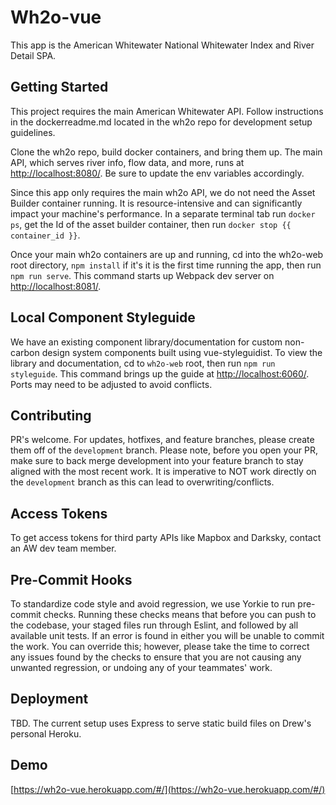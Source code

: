 # Wh2o-vue

This app is the American Whitewater National Whitewater Index and River Detail SPA.

## Getting Started

This project requires the main American Whitewater API. Follow instructions in the dockerreadme.md located in the wh2o repo for development setup guidelines.

Clone the wh2o repo, build docker containers, and bring them up. The main API, which serves river info, flow data, and more, runs at [http://localhost:8080/](http://localhost:8080/). Be sure to update the env variables accordingly.

Since this app only requires the main wh2o API, we do not need the Asset Builder container running. It is resource-intensive and can significantly impact your machine's performance. In a separate terminal tab run `docker ps`, get the Id of the asset builder container, then run `docker stop {{ container_id }}`.

Once your main wh2o containers are up and running, cd into the wh2o-web root directory, `npm install` if it's it is the first time running the app, then run `npm run serve`. This command starts up Webpack dev server on [http://localhost:8081/](http://localhost:8081/).

## Local Component Styleguide

We have an existing component library/documentation for custom non-carbon design system components built using vue-styleguidist. To view the library and documentation, cd to `wh2o-web` root, then run `npm run styleguide`. This command brings up the guide at [http://localhost:6060/](http://localhost:6060/). Ports may need to be adjusted to avoid conflicts.

## Contributing

PR's welcome. For updates, hotfixes, and feature branches, please create them off of the `development` branch. Please note, before you open your PR, make sure to back merge development into your feature branch to stay aligned with the most recent work. It is imperative to NOT work directly on the `development` branch as this can lead to overwriting/conflicts.

## Access Tokens

To get access tokens for third party APIs like Mapbox and Darksky, contact an AW dev team member.

## Pre-Commit Hooks

To standardize code style and avoid regression, we use Yorkie to run pre-commit checks. Running these checks means that before you can push to the codebase, your staged files run through Eslint, and followed by all available unit tests. If an error is found in either you will be unable to commit the work. You can override this; however, please take the time to correct any issues found by the checks to ensure that you are not causing any unwanted regression, or undoing any of your teammates' work.

## Deployment

TBD. The current setup uses Express to serve static build files on Drew's personal Heroku.

## Demo

[https://wh2o-vue.herokuapp.com/#/](https://wh2o-vue.herokuapp.com/#/)
